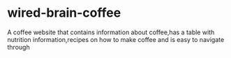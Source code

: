# wired-brain-coffee
A coffee website that contains information about coffee,has a table with nutrition information,recipes on how to make coffee and is easy to navigate through
